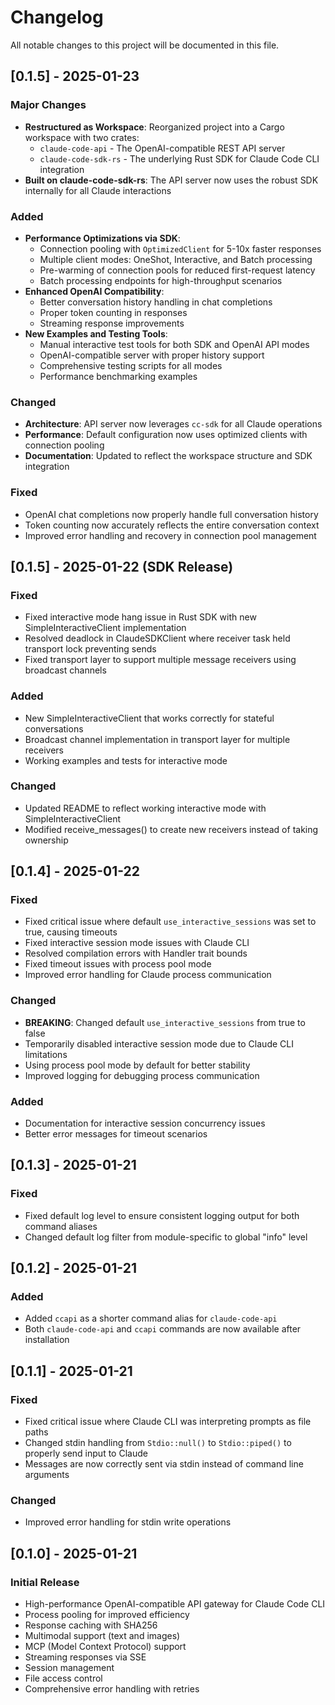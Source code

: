 # Changelog

All notable changes to this project will be documented in this file.

## [0.1.5] - 2025-01-23

### Major Changes
- **Restructured as Workspace**: Reorganized project into a Cargo workspace with two crates:
  - `claude-code-api` - The OpenAI-compatible REST API server
  - `claude-code-sdk-rs` - The underlying Rust SDK for Claude Code CLI integration
- **Built on claude-code-sdk-rs**: The API server now uses the robust SDK internally for all Claude interactions

### Added
- **Performance Optimizations via SDK**:
  - Connection pooling with `OptimizedClient` for 5-10x faster responses
  - Multiple client modes: OneShot, Interactive, and Batch processing
  - Pre-warming of connection pools for reduced first-request latency
  - Batch processing endpoints for high-throughput scenarios
- **Enhanced OpenAI Compatibility**:
  - Better conversation history handling in chat completions
  - Proper token counting in responses
  - Streaming response improvements
- **New Examples and Testing Tools**:
  - Manual interactive test tools for both SDK and OpenAI API modes
  - OpenAI-compatible server with proper history support
  - Comprehensive testing scripts for all modes
  - Performance benchmarking examples

### Changed
- **Architecture**: API server now leverages `cc-sdk` for all Claude operations
- **Performance**: Default configuration now uses optimized clients with connection pooling
- **Documentation**: Updated to reflect the workspace structure and SDK integration

### Fixed
- OpenAI chat completions now properly handle full conversation history
- Token counting now accurately reflects the entire conversation context
- Improved error handling and recovery in connection pool management

## [0.1.5] - 2025-01-22 (SDK Release)

### Fixed
- Fixed interactive mode hang issue in Rust SDK with new SimpleInteractiveClient implementation
- Resolved deadlock in ClaudeSDKClient where receiver task held transport lock preventing sends
- Fixed transport layer to support multiple message receivers using broadcast channels

### Added
- New SimpleInteractiveClient that works correctly for stateful conversations
- Broadcast channel implementation in transport layer for multiple receivers
- Working examples and tests for interactive mode

### Changed
- Updated README to reflect working interactive mode with SimpleInteractiveClient
- Modified receive_messages() to create new receivers instead of taking ownership

## [0.1.4] - 2025-01-22

### Fixed
- Fixed critical issue where default `use_interactive_sessions` was set to true, causing timeouts
- Fixed interactive session mode issues with Claude CLI
- Resolved compilation errors with Handler trait bounds
- Fixed timeout issues with process pool mode
- Improved error handling for Claude process communication

### Changed
- **BREAKING**: Changed default `use_interactive_sessions` from true to false
- Temporarily disabled interactive session mode due to Claude CLI limitations
- Using process pool mode by default for better stability
- Improved logging for debugging process communication

### Added
- Documentation for interactive session concurrency issues
- Better error messages for timeout scenarios

## [0.1.3] - 2025-01-21

### Fixed
- Fixed default log level to ensure consistent logging output for both command aliases
- Changed default log filter from module-specific to global "info" level

## [0.1.2] - 2025-01-21

### Added
- Added `ccapi` as a shorter command alias for `claude-code-api`
- Both `claude-code-api` and `ccapi` commands are now available after installation

## [0.1.1] - 2025-01-21

### Fixed
- Fixed critical issue where Claude CLI was interpreting prompts as file paths
- Changed stdin handling from `Stdio::null()` to `Stdio::piped()` to properly send input to Claude
- Messages are now correctly sent via stdin instead of command line arguments

### Changed
- Improved error handling for stdin write operations

## [0.1.0] - 2025-01-21

### Initial Release
- High-performance OpenAI-compatible API gateway for Claude Code CLI
- Process pooling for improved efficiency
- Response caching with SHA256
- Multimodal support (text and images)
- MCP (Model Context Protocol) support
- Streaming responses via SSE
- Session management
- File access control
- Comprehensive error handling with retries
